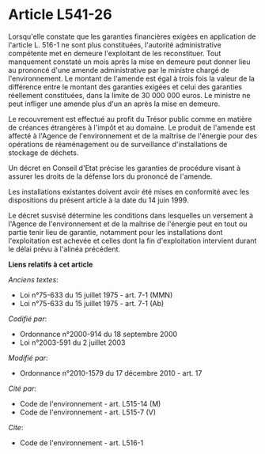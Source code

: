 # Article L541-26

Lorsqu'elle constate que les garanties financières exigées en application de l'article L. 516-1 ne sont plus constituées,
l'autorité administrative compétente met en demeure l'exploitant de les reconstituer. Tout manquement constaté un mois après
la mise en demeure peut donner lieu au prononcé d'une amende administrative par le ministre chargé de l'environnement. Le
montant de l'amende est égal à trois fois la valeur de la différence entre le montant des garanties exigées et celui des
garanties réellement constituées, dans la limite de 30 000 000 euros. Le ministre ne peut infliger une amende plus d'un an
après la mise en demeure. 

Le recouvrement est effectué au profit du Trésor public comme en matière de créances étrangères à l'impôt et au domaine. Le
produit de l'amende est affecté à l'Agence de l'environnement et de la maîtrise de l'énergie pour des opérations de
réaménagement ou de surveillance d'installations de stockage de déchets. 

Un décret en Conseil d'Etat précise les garanties de procédure visant à assurer les droits de la défense lors du prononcé de
l'amende. 

Les installations existantes doivent avoir été mises en conformité avec les dispositions du présent article à la date du 14
juin 1999. 

Le décret susvisé détermine les conditions dans lesquelles un versement à l'Agence de l'environnement et de la maîtrise de
l'énergie peut en tout ou partie tenir lieu de garantie, notamment pour les installations dont l'exploitation est achevée et
celles dont la fin d'exploitation intervient durant le délai prévu à l'alinéa précédent.

**Liens relatifs à cet article**

_Anciens textes_:

  - Loi n°75-633 du 15 juillet 1975 - art. 7-1 (MMN)
  - Loi n°75-633 du 15 juillet 1975 - art. 7-1 (Ab)

_Codifié par_:

  - Ordonnance n°2000-914 du 18 septembre 2000
  - Loi n°2003-591 du 2 juillet 2003

_Modifié par_:

  - Ordonnance n°2010-1579 du 17 décembre 2010 - art. 17

_Cité par_:

  - Code de l'environnement - art. L515-14 (M)
  - Code de l'environnement - art. L515-7 (V)

_Cite_:

  - Code de l'environnement - art. L516-1
